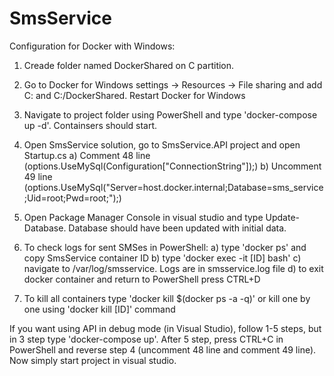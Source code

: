 # SmsService

Configuration for Docker with Windows:

1. Creade folder named DockerShared on C partition.
2. Go to Docker for Windows settings -> Resources -> File sharing and add C: and C:/DockerShared. Restart Docker for Windows
3. Navigate to project folder using PowerShell and type 'docker-compose up -d'. Containsers should start.
4. Open SmsService solution, go to SmsService.API project and open Startup.cs 
	a) Comment 48 line (options.UseMySql(Configuration["ConnectionString"]);)
	b) Uncomment 49 line (options.UseMySql("Server=host.docker.internal;Database=sms_service;Uid=root;Pwd=root;");)
5. Open Package Manager Console in visual studio and type Update-Database. Database should have been updated with initial data.
6. To check logs for sent SMSes in PowerShell:
	a) type 'docker ps' and copy SmsService container ID
	b) type 'docker exec -it [ID] bash'
	c) navigate to /var/log/smsservice. Logs are in smsservice.log file
	d) to exit docker container and return to PowerShell press CTRL+D
	
7. To kill all containers type 'docker kill $(docker ps -a -q)' or kill one by one using 'docker kill [ID]' command


If you want using API in debug mode (in Visual Studio), follow 1-5 steps, but in 3 step type 'docker-compose up'. After 5 step, press CTRL+C in PowerShell and reverse step 4 (uncomment 48 line and comment 49 line). Now simply start project in visual studio.